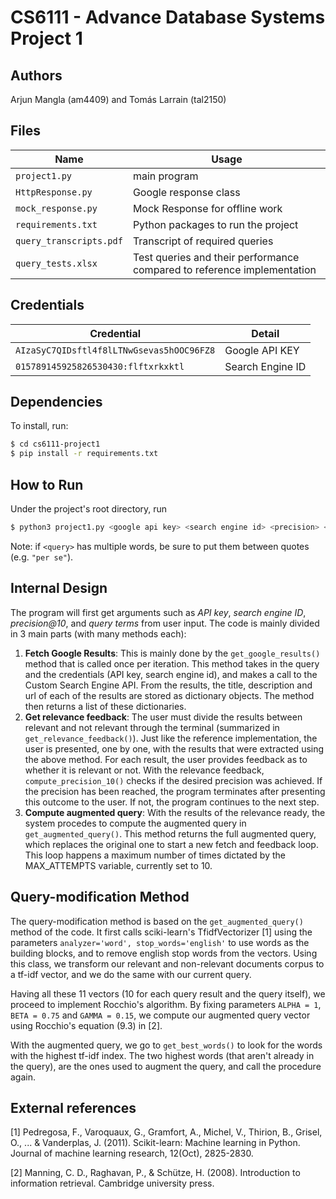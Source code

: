 # CS6111 - Advance Database Systems Project 1
## Authors
Arjun Mangla (am4409) and Tomás Larrain (tal2150)
## Files

Name | Usage
--- | ---
``project1.py`` | main program
``HttpResponse.py`` | Google response class
``mock_response.py`` | Mock Response for offline work
``requirements.txt`` | Python packages to run the project
``query_transcripts.pdf`` | Transcript of required queries
``query_tests.xlsx`` | Test queries and their performance compared to reference implementation

## Credentials
Credential | Detail
--- | ---
``AIzaSyC7QIDsftl4f8lLTNwGsevas5hOOC96FZ8`` | Google API KEY
``015789145925826530430:flftxrkxktl`` | Search Engine ID

## Dependencies
To install, run:

  ```bash
  $ cd cs6111-project1
  $ pip install -r requirements.txt
  ```

## How to Run
Under the project's root directory, run

```bash
$ python3 project1.py <google api key> <search engine id> <precision> <query>
```

Note: if `<query>` has multiple words, be sure to put them between quotes (e.g. `"per se"`).
## Internal Design

The program will first get arguments such as _API key_, _search engine ID_, _precision@10_, and _query terms_ from user input. The code is mainly divided in 3 main parts (with many methods each):
1. **Fetch Google Results**: This is mainly done by the ``get_google_results()`` method that is called once per iteration. This method takes in the query and the credentials (API key, search engine id), and makes a call to the Custom Search Engine API. From the results, the title, description and url of each of the results are stored as dictionary objects. The method then returns a list of these dictionaries.
2. **Get relevance feedback**: The user must divide the results between relevant and not relevant through the terminal (summarized in ``get_relevance_feedback()``). Just like the reference implementation, the user is presented, one by one, with the results that were extracted using the above method. For each result, the user provides feedback as to whether it is relevant or not. With the relevance feedback, ``compute_precision_10()`` checks if the desired precision was achieved. If the precision has been reached, the program terminates after presenting this outcome to the user. If not, the program continues to the next step. 
3. **Compute augmented query**: With the results of the relevance ready, the system procedes to compute the augmented query in ``get_augmented_query()``. This method returns the full augmented query, which replaces the original one to start a new fetch and feedback loop. This loop happens a maximum number of times dictated by the MAX_ATTEMPTS variable, currently set to 10.

## Query-modification Method

The query-modification method is based on the ``get_augmented_query()`` method of the code. It first calls sciki-learn's TfidfVectorizer [1] using the parameters ``analyzer='word', stop_words='english'`` to use words as the building blocks, and to remove english stop words from the vectors. Using this class, we transform our relevant and non-relevant documents corpus to a tf-idf vector, and we do the same with our current query.

Having all these 11 vectors (10 for each query result and the query itself), we proceed to implement Rocchio's algorithm. By fixing parameters ``ALPHA = 1``, ``BETA = 0.75`` and ``GAMMA = 0.15``, we compute our augmented query vector using Rocchio's equation (9.3) in [2].

With the augmented query, we go to ``get_best_words()`` to look for the words with the highest tf-idf index. The two highest words (that aren't already in the query), are the ones used to augment the query, and call the procedure again.

## External references
[1] Pedregosa, F., Varoquaux, G., Gramfort, A., Michel, V., Thirion, B., Grisel, O., ... & Vanderplas, J. (2011). Scikit-learn: Machine learning in Python. Journal of machine learning research, 12(Oct), 2825-2830.

[2] Manning, C. D., Raghavan, P., & Schütze, H. (2008). Introduction to information retrieval. Cambridge university press.
